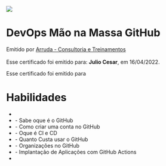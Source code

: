<body>
<main id=root>
<div><div><div>
<p><img src=
"
https://creds.arruda.io/events/devops_mao_na_massa_github/badge.png
"
 /></p>
</div></div></div>
<div><div><div><div><div><div>
<h1>DevOps Mão na Massa GitHub</h1>
<div><div>Emitido por <a href="https://arruda.io">Arruda - Consultoria e Treinamentos</a></div><div>&nbsp;</div>
<div>Esse certificado foi emitido para: <strong>Julio Cesar</strong>, em 16/04/2022.</div>
</div></div>
<p>Esse certificado foi emitido para</p>
</div><div>
<h1>Habilidades</h1>
<ul><li></li>
<li>- Sabe oque é o GitHub</li>
<li>- Como criar uma conta no GitHub</li>
<li>- Oque é CI e CD</li>
<li>- Quanto Custa usar o GitHub</li>
<li>- Organizações no GitHub</li>
<li>- Implantação de Aplicações com GitHub Actions</li>
<li> </li></ul>
</div><div>&nbsp;</div></div></div></div></div></main></body>
